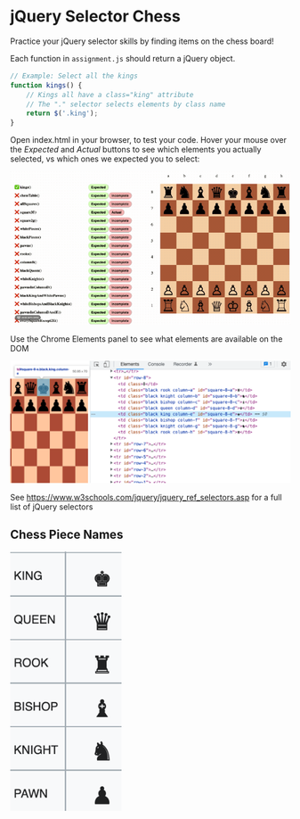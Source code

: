 # jQuery Selector Chess

Practice your jQuery selector skills by finding items on the chess board!

Each function in `assignment.js` should return a jQuery object. 

```js
// Example: Select all the kings
function kings() {
    // Kings all have a class="king" attribute
    // The "." selector selects elements by class name
    return $('.king');
}
```

Open index.html in your browser, to test your code. Hover your mouse over the _Expected_ and _Actual_ buttons to see which elements you actually selected, vs which ones we expected you to select:

![hover demo](./test-hover.gif)

Use the Chrome Elements panel to see what elements  are available on the DOM

<img src="elements-panel.png" width="600" />

See https://www.w3schools.com/jquery/jquery_ref_selectors.asp
for a full list of jQuery selectors

## Chess Piece Names

<img src="chess-piece-names.png" width="200" />